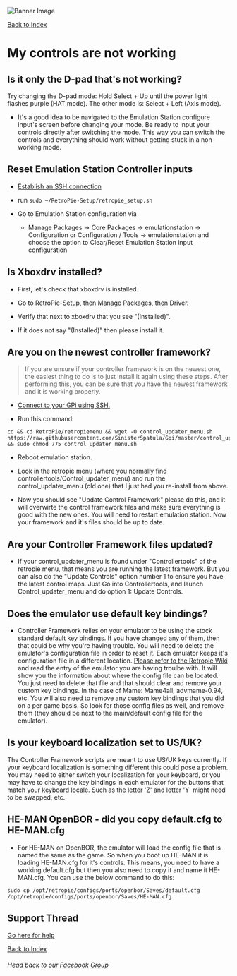 ![Banner Image](https://sinisterspatula.github.io/RetroflagGpiGuides/images/GuidesBanner.png)

[Back to Index](https://sinisterspatula.github.io/RetroflagGpiGuides/)


# My controls are not working

## Is it only the D-pad that's not working?

Try changing the D-pad mode:  Hold Select + Up until the power light flashes purple (HAT mode).  The other mode is: Select + Left (Axis mode).

* It's a good idea to be navigated to the Emulation Station configure input's screen before changing your mode.  Be ready to input your controls directly after switching the mode.  This way you can switch the controls and everything should work without getting stuck in a non-working mode.

## Reset Emulation Station Controller inputs

  * [Establish an SSH connection](https://github.com/retropie/retropie-setup/wiki/ssh)

  * run `sudo ~/RetroPie-Setup/retropie_setup.sh` 
  
  * Go to Emulation Station configuration via

      * Manage Packages -> Core Packages -> emulationstation -> Configuration or Configuration / Tools -> emulationstation and choose the option to Clear/Reset Emulation Station input configuration


## Is Xboxdrv installed?
  
  * First, let's check that xboxdrv is installed.
  
  * Go to RetroPie-Setup, then Manage Packages, then Driver.
  
  * Verify that next to xboxdrv that you see "(Installed)".
  
  * If it does not say "(Installed)" then please install it.

## Are you on the newest controller framework?

  > If you are unsure if your controller framework is on the newest one, the easiest thing to do is to just install it again using these steps.  After performing this, you can be sure that you have the newest framework and it is working properly.
 
 * [Connect to your GPi using SSH.](https://www.youtube.com/watch?v=aEJoQZBSlSs)
 
 * Run this command:

```shell
cd && cd RetroPie/retropiemenu && wget -O control_updater_menu.sh  https://raw.githubusercontent.com/SinisterSpatula/Gpi/master/control_updater_menu.sh && sudo chmod 775 control_updater_menu.sh
```

* Reboot emulation station.

* Look in the retropie menu (where you normally find controllertools/Control_updater_menu) and run the control_updater_menu (old one) that I just had you re-install from above.

* Now you should see "Update Control Framework" please do this, and it will overwirte the control framework files and make sure everything is good with the new ones.  You will need to restart emulation station.  Now your framework and it's files should be up to date.


## Are your Controller Framework files updated?

* If your control_updater_menu is found under "Controllertools" of the retropie menu, that means you are running the latest framework.  But you can also do the "Update Controls" option number 1 to ensure you have the latest control maps.  Just Go into Controllertools, and launch Control_updater_menu and do option 1: Update Controls.
  

## Does the emulator use default key bindings?

* Controller Framework relies on your emulator to be using the stock standard default key bindings.  If you have changed any of them, then that could be why you're having trouble.  You will need to delete the emulator's configuration file in order to reset it.  Each emulator keeps it's configuration file in a different location.  [Please refer to the Retropie Wiki](https://github.com/RetroPie/RetroPie-Setup/wiki) and read the entry of the emulator you are having troulbe with.  It will show you the information about where the config file can be located.  You just need to delete that file and that should clear and remove your custom key bindings.  In the case of Mame: Mame4all, advmame-0.94, etc.  You will also need to remove any custom key bindings that you did on a per game basis.  So look for those config files as well, and remove them (they should be next to the main/default config file for the emulator).

## Is your keyboard localization set to US/UK?

The Controller Framework scripts are meant to use US/UK keys currently.  If your keyboard localization is something different this could pose a problem.  You may need to either switch your localization for your keyboard, or you may have to change the key bindings in each emulator for the buttons that match your keyboard locale.  Such as the letter 'Z' and letter 'Y' might need to be swapped, etc.
  

## HE-MAN OpenBOR - did you copy default.cfg to HE-MAN.cfg

* For HE-MAN on OpenBOR, the emulator will load the config file that is named the same as the game.  So when you boot up HE-MAN it is loading HE-MAN.cfg for it's controls.  This means, you need to have a working default.cfg but then you also need to copy it and name it HE-MAN.cfg.  You can use the below command to do this:
 
```
sudo cp /opt/retropie/configs/ports/openbor/Saves/default.cfg /opt/retropie/configs/ports/openbor/Saves/HE-MAN.cfg
```
  


## Support Thread
[Go here for help](https://www.facebook.com/groups/401660300458844/)

[Back to Index](https://sinisterspatula.github.io/RetroflagGpiGuides/)

###### Head back to our [Facebook Group](https://www.facebook.com/groups/401660300458844/)



